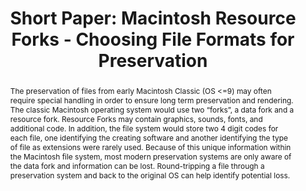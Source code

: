 ---
abstract: The preservation of files from early Macintosh Classic (OS <=9) may often
  require special handling in order to ensure long term preservation and rendering.
  The classic Macintosh operating system would use two “forks”, a data fork and a
  resource fork. Resource Forks may contain graphics, sounds, fonts, and additional
  code. In addition, the file system would store two 4 digit codes for each file,
  one identifying the creating software and another identifying the type of file as
  extensions were rarely used. Because of this unique information within the Macintosh
  file system, most modern preservation systems are only aware of the data fork and
  information can be lost. Round-tripping a file through a preservation system and
  back to the original OS can help identify potential loss.
creators:
- Thorsted, Tyler
date: null
document_url: https://az659834.vo.msecnd.net/eventsairwesteuprod/production-inconference-public/f7e31bd0cd2549b7bb61d9d230a67527
grand_parent: iPRES
institutions:
- Church of Jesus Christ of Latter-day Saints
keywords:
- resource fork
- hfs
- risk
- finder
landing_page_url: null
language: eng
layout: publication
license: CC-BY 4.0 International
notes_url: null
parent: iPRES 2022
publication_type: short paper
size: null
slides_url: null
source_name: iPRES
title: 'Short Paper: Macintosh Resource Forks - Choosing File Formats for Preservation'
year: 2022
---